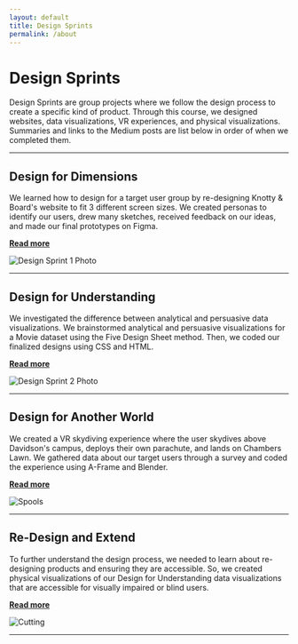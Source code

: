 ```yaml
---
layout: default
title: Design Sprints
permalink: /about
---
```


# Design Sprints

Design Sprints are group projects where we follow the design process to create a specific kind of product. Through this course, we designed websites, data visualizations, VR experiences, and physical visualizations. Summaries and links to the Medium posts are list below in order of when we completed them. 

---

## Design for Dimensions

We learned how to design for a target user group by re-designing Knotty & Board's website to fit 3 different screen sizes. We created personas to identify our users, drew many sketches, received feedback on our ideas, and made our final prototypes on Figma.

**[Read more](https://allysmith343.github.io/smithportfolio/getting-started)**

![Design Sprint 1 Photo](https://allysmith343.github.io/smithportfolio/assets/img/ds1.webp)

---

## Design for Understanding

We investigated the difference between analytical and persuasive data visualizations. We brainstormed analytical and persuasive visualizations for a Movie dataset using the Five Design Sheet method. Then, we coded our finalized designs using CSS and HTML.

**[Read more](https://allysmith343.github.io/smithportfolio/text-formatting-examples)**

![Design Sprint 2 Photo](https://allysmith343.github.io/smithportfolio/assets/img/ds2.webp)

---

## Design for Another World

We created a VR skydiving experience where the user skydives above Davidson's campus, deploys their own parachute, and lands on Chambers Lawn. We gathered data about our target users through a survey and coded the experience using A-Frame and Blender.

**[Read more](https://allysmith343.github.io/smithportfolio/learning-resources)**

![Spools](https://allysmith343.github.io/smithportfolio/assets/img/spools.jpg)

---

## Re-Design and Extend

To further understand the design process, we needed to learn about re-designing products and ensuring they are accessible. So, we created physical visualizations of our Design for Understanding data visualizations that are accessible for visually impaired or blind users. 

**[Read more](https://allysmith343.github.io/smithportfolio/about-the-author)**

![Cutting](https://allysmith343.github.io/smithportfolio/assets/img/cutting.jpg)

---

